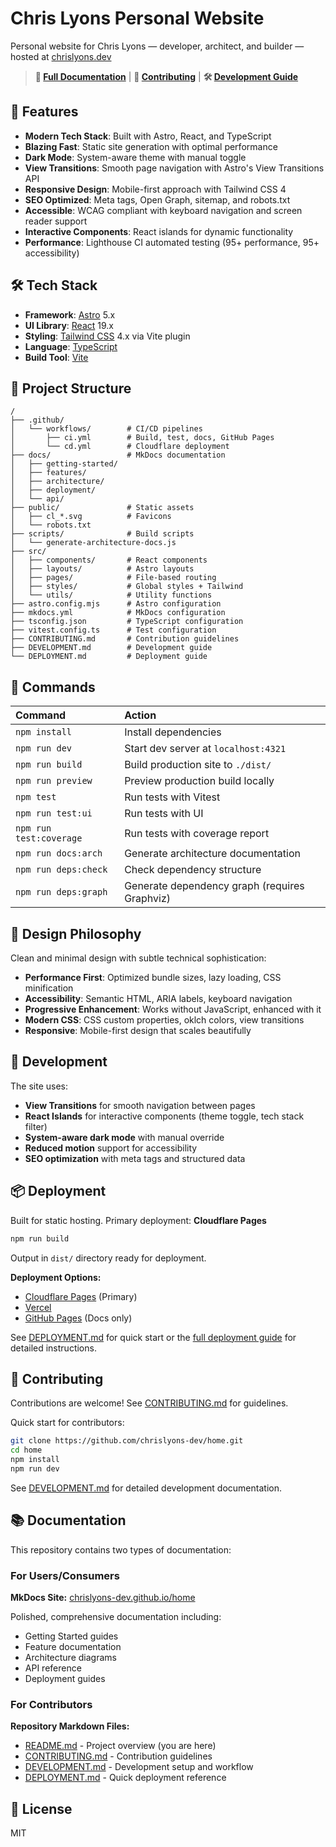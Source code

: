 # Chris Lyons Personal Website

Personal website for Chris Lyons — developer, architect, and builder — hosted at [chrislyons.dev](https://chrislyons.dev)

> **📖 [Full Documentation](https://chrislyons-dev.github.io/home/)** | **🤝 [Contributing](CONTRIBUTING.md)** | **🛠️ [Development Guide](DEVELOPMENT.md)**

## 🎯 Features

- **Modern Tech Stack**: Built with Astro, React, and TypeScript
- **Blazing Fast**: Static site generation with optimal performance
- **Dark Mode**: System-aware theme with manual toggle
- **View Transitions**: Smooth page navigation with Astro's View Transitions API
- **Responsive Design**: Mobile-first approach with Tailwind CSS 4
- **SEO Optimized**: Meta tags, Open Graph, sitemap, and robots.txt
- **Accessible**: WCAG compliant with keyboard navigation and screen reader support
- **Interactive Components**: React islands for dynamic functionality
- **Performance**: Lighthouse CI automated testing (95+ performance, 95+ accessibility)

## 🛠️ Tech Stack

- **Framework**: [Astro](https://astro.build) 5.x
- **UI Library**: [React](https://react.dev) 19.x
- **Styling**: [Tailwind CSS](https://tailwindcss.com) 4.x via Vite plugin
- **Language**: [TypeScript](https://www.typescriptlang.org)
- **Build Tool**: [Vite](https://vitejs.dev)

## 🚀 Project Structure

```text
/
├── .github/
│   └── workflows/        # CI/CD pipelines
│       ├── ci.yml        # Build, test, docs, GitHub Pages
│       └── cd.yml        # Cloudflare deployment
├── docs/                 # MkDocs documentation
│   ├── getting-started/
│   ├── features/
│   ├── architecture/
│   ├── deployment/
│   └── api/
├── public/               # Static assets
│   ├── cl_*.svg          # Favicons
│   └── robots.txt
├── scripts/              # Build scripts
│   └── generate-architecture-docs.js
├── src/
│   ├── components/       # React components
│   ├── layouts/          # Astro layouts
│   ├── pages/            # File-based routing
│   ├── styles/           # Global styles + Tailwind
│   └── utils/            # Utility functions
├── astro.config.mjs      # Astro configuration
├── mkdocs.yml            # MkDocs configuration
├── tsconfig.json         # TypeScript configuration
├── vitest.config.ts      # Test configuration
├── CONTRIBUTING.md       # Contribution guidelines
├── DEVELOPMENT.md        # Development guide
└── DEPLOYMENT.md         # Deployment guide
```

## 🧞 Commands

| Command                | Action                                      |
| :--------------------- | :------------------------------------------ |
| `npm install`          | Install dependencies                        |
| `npm run dev`          | Start dev server at `localhost:4321`        |
| `npm run build`        | Build production site to `./dist/`          |
| `npm run preview`      | Preview production build locally            |
| `npm test`             | Run tests with Vitest                       |
| `npm run test:ui`      | Run tests with UI                           |
| `npm run test:coverage`| Run tests with coverage report              |
| `npm run docs:arch`    | Generate architecture documentation         |
| `npm run deps:check`   | Check dependency structure                  |
| `npm run deps:graph`   | Generate dependency graph (requires Graphviz)|

## 🎨 Design Philosophy

Clean and minimal design with subtle technical sophistication:

- **Performance First**: Optimized bundle sizes, lazy loading, CSS minification
- **Accessibility**: Semantic HTML, ARIA labels, keyboard navigation
- **Progressive Enhancement**: Works without JavaScript, enhanced with it
- **Modern CSS**: CSS custom properties, oklch colors, view transitions
- **Responsive**: Mobile-first design that scales beautifully

## 🔧 Development

The site uses:

- **View Transitions** for smooth navigation between pages
- **React Islands** for interactive components (theme toggle, tech stack filter)
- **System-aware dark mode** with manual override
- **Reduced motion** support for accessibility
- **SEO optimization** with meta tags and structured data

## 📦 Deployment

Built for static hosting. Primary deployment: **Cloudflare Pages**

```bash
npm run build
```

Output in `dist/` directory ready for deployment.

**Deployment Options:**
- [Cloudflare Pages](https://chrislyons-dev.github.io/home/deployment/cloudflare/) (Primary)
- [Vercel](https://chrislyons-dev.github.io/home/deployment/vercel/)
- [GitHub Pages](https://chrislyons-dev.github.io/home/deployment/github-pages/) (Docs only)

See [DEPLOYMENT.md](DEPLOYMENT.md) for quick start or the [full deployment guide](https://chrislyons-dev.github.io/home/deployment/overview/) for detailed instructions.

## 🤝 Contributing

Contributions are welcome! See [CONTRIBUTING.md](CONTRIBUTING.md) for guidelines.

Quick start for contributors:

```bash
git clone https://github.com/chrislyons-dev/home.git
cd home
npm install
npm run dev
```

See [DEVELOPMENT.md](DEVELOPMENT.md) for detailed development documentation.

## 📚 Documentation

This repository contains two types of documentation:

### For Users/Consumers

**MkDocs Site:** [chrislyons-dev.github.io/home](https://chrislyons-dev.github.io/home/)

Polished, comprehensive documentation including:
- Getting Started guides
- Feature documentation
- Architecture diagrams
- API reference
- Deployment guides

### For Contributors

**Repository Markdown Files:**
- [README.md](README.md) - Project overview (you are here)
- [CONTRIBUTING.md](CONTRIBUTING.md) - Contribution guidelines
- [DEVELOPMENT.md](DEVELOPMENT.md) - Development setup and workflow
- [DEPLOYMENT.md](DEPLOYMENT.md) - Quick deployment reference

## 📄 License

MIT
